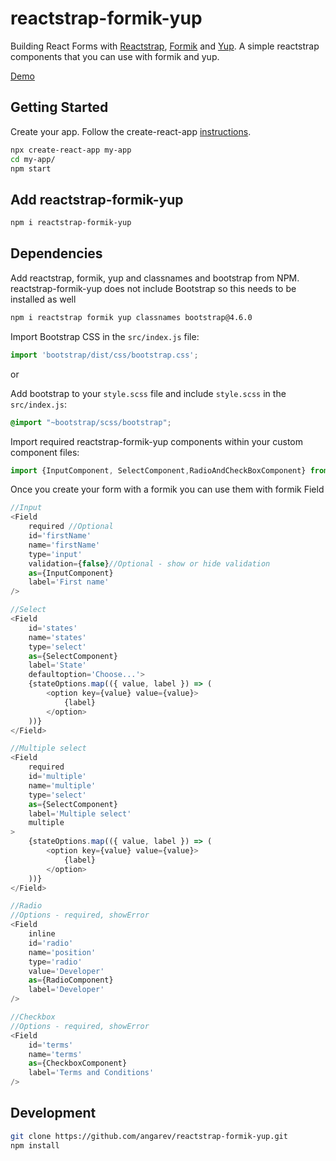 # reactstrap-formik-yup

Building React Forms with [Reactstrap](https://reactstrap.github.io/), [Formik](https://github.com/jaredpalmer/formik) and [Yup](https://github.com/jquense/yup).
A simple reactstrap components that you can use with formik and yup.

[Demo](https://reactstrap-formik-yup.vercel.app/)

## Getting Started

Create your app. Follow the create-react-app [instructions](https://create-react-app.dev/docs/getting-started).

```sh
npx create-react-app my-app
cd my-app/
npm start
```

## Add reactstrap-formik-yup

```sh
npm i reactstrap-formik-yup
```

## Dependencies

Add reactstrap, formik, yup and classnames and bootstrap from NPM. reactstrap-formik-yup
does not include Bootstrap so this needs to be installed as well

```sh
npm i reactstrap formik yup classnames bootstrap@4.6.0
```

Import Bootstrap CSS in the ```src/index.js``` file:

```js
import 'bootstrap/dist/css/bootstrap.css';
```
or

Add bootstrap to your ```style.scss``` file and include ```style.scss``` in the ```src/index.js```:
```scss
@import "~bootstrap/scss/bootstrap";
```

Import required reactstrap-formik-yup components within your custom component files:

```js
import {InputComponent,	SelectComponent,RadioAndCheckBoxComponent} from 'reactstrap-formik-yup';
```

Once you create your form with a formik you can use them with formik Field

```js
//Input
<Field
    required //Optional
    id='firstName'
    name='firstName'
    type='input'
    validation={false}//Optional - show or hide validation
    as={InputComponent}
    label='First name'
/>

//Select
<Field
    id='states'
    name='states'
    type='select'
    as={SelectComponent}
    label='State'
    defaultoption='Choose...'>
    {stateOptions.map(({ value, label }) => (
        <option key={value} value={value}>
            {label}
        </option>
    ))}
</Field>

//Multiple select
<Field
    required
    id='multiple'
    name='multiple'
    type='select'
    as={SelectComponent}
    label='Multiple select'
    multiple
>
    {stateOptions.map(({ value, label }) => (
        <option key={value} value={value}>
            {label}
        </option>
    ))}
</Field>

//Radio
//Options - required, showError
<Field
    inline
    id='radio'
    name='position'
    type='radio'
    value='Developer'
    as={RadioComponent}
    label='Developer'
/>

//Checkbox
//Options - required, showError
<Field
    id='terms'
    name='terms'
    as={CheckboxComponent}
    label='Terms and Conditions'
/>

```
## Development
```sh
git clone https://github.com/angarev/reactstrap-formik-yup.git
npm install 
```
